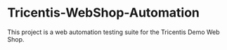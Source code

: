 # Tricentis-WebShop-Automation
This project is a web automation testing suite for the Tricentis Demo Web Shop.
